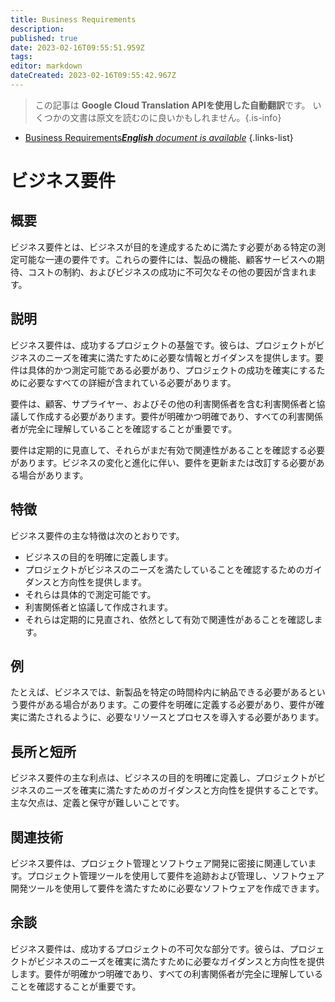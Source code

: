 ```yaml
---
title: Business Requirements
description: 
published: true
date: 2023-02-16T09:55:51.959Z
tags: 
editor: markdown
dateCreated: 2023-02-16T09:55:42.967Z
---
```


> この記事は **Google Cloud Translation APIを使用した自動翻訳**です。
いくつかの文書は原文を読むのに良いかもしれません。{.is-info}



- [Business Requirements***English** document is available*](/en/Knowledge-base/Dictionary/business-requirements)
{.links-list}


# ビジネス要件

## 概要
ビジネス要件とは、ビジネスが目的を達成するために満たす必要がある特定の測定可能な一連の要件です。これらの要件には、製品の機能、顧客サービスへの期待、コストの制約、およびビジネスの成功に不可欠なその他の要因が含まれます。

## 説明
ビジネス要件は、成功するプロジェクトの基盤です。彼らは、プロジェクトがビジネスのニーズを確実に満たすために必要な情報とガイダンスを提供します。要件は具体的かつ測定可能である必要があり、プロジェクトの成功を確実にするために必要なすべての詳細が含まれている必要があります。

要件は、顧客、サプライヤー、およびその他の利害関係者を含む利害関係者と協議して作成する必要があります。要件が明確かつ明確であり、すべての利害関係者が完全に理解していることを確認することが重要です。

要件は定期的に見直して、それらがまだ有効で関連性があることを確認する必要があります。ビジネスの変化と進化に伴い、要件を更新または改訂する必要がある場合があります。

## 特徴
ビジネス要件の主な特徴は次のとおりです。

- ビジネスの目的を明確に定義します。
- プロジェクトがビジネスのニーズを満たしていることを確認するためのガイダンスと方向性を提供します。
- それらは具体的で測定可能です。
- 利害関係者と協議して作成されます。
- それらは定期的に見直され、依然として有効で関連性があることを確認します。

## 例
たとえば、ビジネスでは、新製品を特定の時間枠内に納品できる必要があるという要件がある場合があります。この要件を明確に定義する必要があり、要件が確実に満たされるように、必要なリソースとプロセスを導入する必要があります。

## 長所と短所
ビジネス要件の主な利点は、ビジネスの目的を明確に定義し、プロジェクトがビジネスのニーズを確実に満たすためのガイダンスと方向性を提供することです。主な欠点は、定義と保守が難しいことです。

## 関連技術
ビジネス要件は、プロジェクト管理とソフトウェア開発に密接に関連しています。プロジェクト管理ツールを使用して要件を追跡および管理し、ソフトウェア開発ツールを使用して要件を満たすために必要なソフトウェアを作成できます。

## 余談
ビジネス要件は、成功するプロジェクトの不可欠な部分です。彼らは、プロジェクトがビジネスのニーズを確実に満たすために必要なガイダンスと方向性を提供します。要件が明確かつ明確であり、すべての利害関係者が完全に理解していることを確認することが重要です。